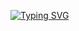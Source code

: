 <a href="https://git.io/typing-svg"><img src="https://readme-typing-svg.demolab.com?font=Oswald&pause=1000&color=F7F7F7&width=435&lines=Hello!+My+name+is+Victor+and+I+am+programming+student." alt="Typing SVG" /></a>
